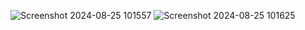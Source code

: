 ![Screenshot 2024-08-25 101557](https://github.com/user-attachments/assets/a4f80117-a659-417a-a06b-19c9ca7815ce)
![Screenshot 2024-08-25 101625](https://github.com/user-attachments/assets/6a62ae4d-1bf2-4198-8be4-8b26c56c8593)
